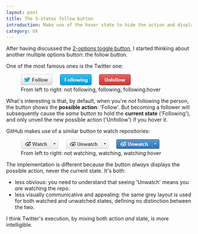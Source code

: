 ```yaml
---
layout: post
title: The 3-states follow button
introduction: Make use of the hover state to hide the action and display the current state.
category: UX
---
```


After having discussed the [2-options toggle button](/the-2-options-toggle-button.html), I started thinking about another multiple options button: the follow button.

One of the most famous ones is the Twitter one:

<figure>
  <img alt="Twitter follow button states" src="/images/twitter-follow-button.png"><br>
  <figcaption>From left to right: not following, following, following:hover</figcaption>
</figure>


What's interesting is that, by default, when you're *not* following the person, the button shows the **possible action**: 'Follow'. But becoming a follower will subsequently cause the *same* button to hold the **current state** ('Following'), and only unveil the new possible action ('Unfollow') if you hover it.

GitHub makes use of a similar button to watch repositories:

<figure>
  <img alt="GitHub follow watch states" src="/images/github-watch-button.png"><br>
  <figcaption>From left to right: not watching, watching, watching:hover</figcaption>
</figure>

The implementation is different because the button *always* displays the possible action, never the current state. It's both:

* less obvious: you need to understand that seeing 'Unwatch' means you *are* watching the repo.
* less visually communicative and appealing: the same grey layout is used for both watched and unwatched states, defining no distinction between the two.

I think Twitter's execution, by mixing both action *and* state, is more intelligible.